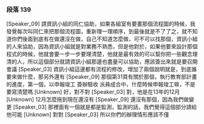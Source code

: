 ### 段落 139

[Speaker_09] 請資訊小組的同仁協助，如果各組室有要畫那個流程圖的時候，我發覺每次叫同仁來把那個流程圖，重新理一理順序，到最後就是不了了之，就不知道你們後面到底有在做還沒在做，自己不知道怎麼做，可不可以找那個，資訊小組的人來協助，因為資訊小組就是對業務不熟悉，但是他對於，如果他要來設計那個程式的時候，他就會要一步一步要理清楚，他就是最有效的可以幫你把一些觀念理清的人，所以這個部分就請資訊小組那邊也盡量可以協助，應該簽出來就是要召開會議
[Speaker_03] 資訊小組這邊都有流程的修改，增加了兩個說明就是，到底誰要來做什麼，那另外還有
[Speaker_09] 那個第31頁有關於那個，執行教育部計畫的進度，第一個，以申報竣工 簽辦驗收 派員成合中，什麼時候申報竣工嘛，不是要寫清楚嗎
[Unknown] 好，對不對
[Speaker_03] 對，他是在13年的12月
[Unknown] 12月怎麼拖到現在還沒有
[Speaker_09] 還沒有那個，因為我們做變更
[Speaker_03] 那裡面有一個就是都是監測，監測的話，我們覺得這個部分請給他可能
[Unknown] 對對
[Speaker_03] 所以你們的辦理情形應該不僅